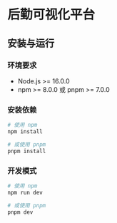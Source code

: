 # 后勤可视化平台

## 安装与运行

### 环境要求

- Node.js >= 16.0.0
- npm >= 8.0.0 或 pnpm >= 7.0.0

### 安装依赖

```bash
# 使用 npm
npm install

# 或使用 pnpm
pnpm install
```

### 开发模式

```bash
# 使用 npm
npm run dev

# 或使用 pnpm
pnpm dev
```